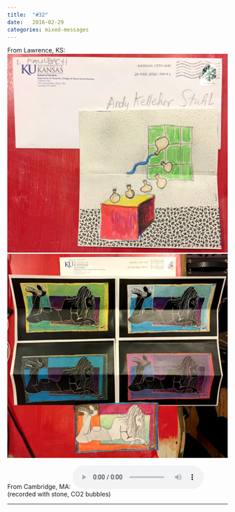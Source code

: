 ```yaml
---
title:  "#32"
date:   2016-02-29
categories: mixed-messages
---
```

From Lawrence, KS:
![](/assets/mm/2-29-16-1.jpg) 
![](/assets/mm/2-29-16-2.jpg) 

From Cambridge, MA:
<audio controls="controls">
	<a href="/assets/mm/2-29-16.mp3">2-29-16.mp3</a>
	<source src="/assets/mm/2-29-16.mp3" type="audio/wav">
</audio>
(recorded with stone, CO2 bubbles)

***
